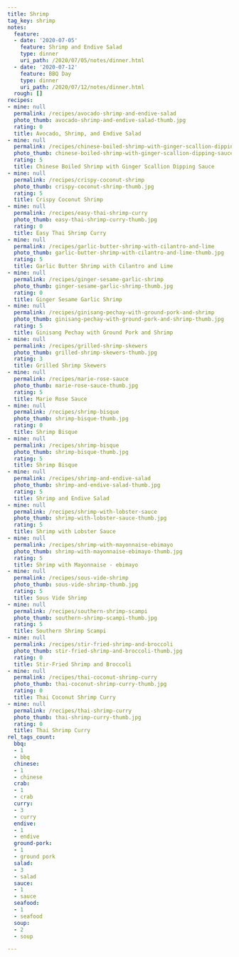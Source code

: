 ```yaml
---
title: Shrimp
tag_key: shrimp
notes:
  feature:
  - date: '2020-07-05'
    feature: Shrimp and Endive Salad
    type: dinner
    uri_path: /2020/07/05/notes/dinner.html
  - date: '2020-07-12'
    feature: BBQ Day
    type: dinner
    uri_path: /2020/07/12/notes/dinner.html
  rough: []
recipes:
- mine: null
  permalink: /recipes/avocado-shrimp-and-endive-salad
  photo_thumb: avocado-shrimp-and-endive-salad-thumb.jpg
  rating: 0
  title: Avocado, Shrimp, and Endive Salad
- mine: null
  permalink: /recipes/chinese-boiled-shrimp-with-ginger-scallion-dipping-sauce
  photo_thumb: chinese-boiled-shrimp-with-ginger-scallion-dipping-sauce-thumb.jpg
  rating: 5
  title: Chinese Boiled Shrimp with Ginger Scallion Dipping Sauce
- mine: null
  permalink: /recipes/crispy-coconut-shrimp
  photo_thumb: crispy-coconut-shrimp-thumb.jpg
  rating: 5
  title: Crispy Coconut Shrimp
- mine: null
  permalink: /recipes/easy-thai-shrimp-curry
  photo_thumb: easy-thai-shrimp-curry-thumb.jpg
  rating: 0
  title: Easy Thai Shrimp Curry
- mine: null
  permalink: /recipes/garlic-butter-shrimp-with-cilantro-and-lime
  photo_thumb: garlic-butter-shrimp-with-cilantro-and-lime-thumb.jpg
  rating: 5
  title: Garlic Butter Shrimp with Cilantro and Lime
- mine: null
  permalink: /recipes/ginger-sesame-garlic-shrimp
  photo_thumb: ginger-sesame-garlic-shrimp-thumb.jpg
  rating: 0
  title: Ginger Sesame Garlic Shrimp
- mine: null
  permalink: /recipes/ginisang-pechay-with-ground-pork-and-shrimp
  photo_thumb: ginisang-pechay-with-ground-pork-and-shrimp-thumb.jpg
  rating: 5
  title: Ginisang Pechay with Ground Pork and Shrimp
- mine: null
  permalink: /recipes/grilled-shrimp-skewers
  photo_thumb: grilled-shrimp-skewers-thumb.jpg
  rating: 3
  title: Grilled Shrimp Skewers
- mine: null
  permalink: /recipes/marie-rose-sauce
  photo_thumb: marie-rose-sauce-thumb.jpg
  rating: 5
  title: Marie Rose Sauce
- mine: null
  permalink: /recipes/shrimp-bisque
  photo_thumb: shrimp-bisque-thumb.jpg
  rating: 0
  title: Shrimp Bisque
- mine: null
  permalink: /recipes/shrimp-bisque
  photo_thumb: shrimp-bisque-thumb.jpg
  rating: 5
  title: Shrimp Bisque
- mine: null
  permalink: /recipes/shrimp-and-endive-salad
  photo_thumb: shrimp-and-endive-salad-thumb.jpg
  rating: 5
  title: Shrimp and Endive Salad
- mine: null
  permalink: /recipes/shrimp-with-lobster-sauce
  photo_thumb: shrimp-with-lobster-sauce-thumb.jpg
  rating: 5
  title: Shrimp with Lobster Sauce
- mine: null
  permalink: /recipes/shrimp-with-mayonnaise-ebimayo
  photo_thumb: shrimp-with-mayonnaise-ebimayo-thumb.jpg
  rating: 5
  title: Shrimp with Mayonnaise - ebimayo
- mine: null
  permalink: /recipes/sous-vide-shrimp
  photo_thumb: sous-vide-shrimp-thumb.jpg
  rating: 5
  title: Sous Vide Shrimp
- mine: null
  permalink: /recipes/southern-shrimp-scampi
  photo_thumb: southern-shrimp-scampi-thumb.jpg
  rating: 5
  title: Southern Shrimp Scampi
- mine: null
  permalink: /recipes/stir-fried-shrimp-and-broccoli
  photo_thumb: stir-fried-shrimp-and-broccoli-thumb.jpg
  rating: 0
  title: Stir-Fried Shrimp and Broccoli
- mine: null
  permalink: /recipes/thai-coconut-shrimp-curry
  photo_thumb: thai-coconut-shrimp-curry-thumb.jpg
  rating: 0
  title: Thai Coconut Shrimp Curry
- mine: null
  permalink: /recipes/thai-shrimp-curry
  photo_thumb: thai-shrimp-curry-thumb.jpg
  rating: 0
  title: Thai Shrimp Curry
rel_tags_count:
  bbq:
  - 1
  - bbq
  chinese:
  - 1
  - chinese
  crab:
  - 1
  - crab
  curry:
  - 3
  - curry
  endive:
  - 1
  - endive
  ground-pork:
  - 1
  - ground pork
  salad:
  - 3
  - salad
  sauce:
  - 1
  - sauce
  seafood:
  - 1
  - seafood
  soup:
  - 2
  - soup

---
```


